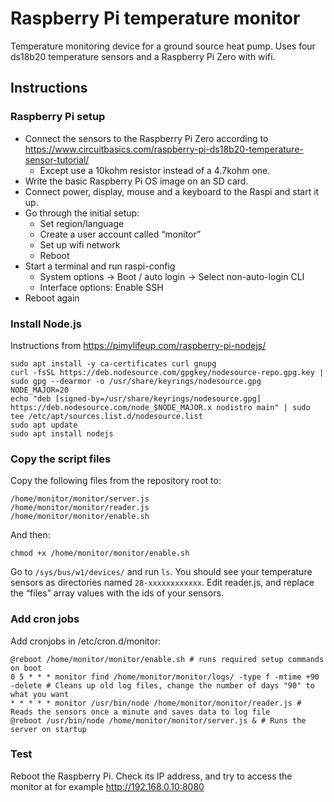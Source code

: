 # Raspberry Pi temperature monitor

Temperature monitoring device for a ground source heat pump. Uses four ds18b20 temperature sensors and a Raspberry Pi Zero with wifi.

## Instructions

### Raspberry Pi setup

* Connect the sensors to the Raspberry Pi Zero according to https://www.circuitbasics.com/raspberry-pi-ds18b20-temperature-sensor-tutorial/
  * Except use a 10kohm resistor instead of a 4.7kohm one.
* Write the basic Raspberry Pi OS image on an SD card.
* Connect power, display, mouse and a keyboard to the Raspi and start it up.
* Go through the initial setup:
  * Set region/language
  * Create a user account called “monitor”
  * Set up wifi network
  * Reboot
* Start a terminal and run raspi-config
  * System options -> Boot / auto login -> Select non-auto-login CLI
  * Interface options: Enable SSH
* Reboot again

### Install Node.js

Instructions from  https://pimylifeup.com/raspberry-pi-nodejs/

```
sudo apt install -y ca-certificates curl gnupg
curl -fsSL https://deb.nodesource.com/gpgkey/nodesource-repo.gpg.key | sudo gpg --dearmor -o /usr/share/keyrings/nodesource.gpg
NODE_MAJOR=20
echo "deb [signed-by=/usr/share/keyrings/nodesource.gpg] https://deb.nodesource.com/node_$NODE_MAJOR.x nodistro main" | sudo tee /etc/apt/sources.list.d/nodesource.list
sudo apt update
sudo apt install nodejs
```

### Copy the script files

Copy the following files from the repository root to:

```
/home/monitor/monitor/server.js
/home/monitor/monitor/reader.js
/home/monitor/monitor/enable.sh
```

And then:

```
chmod +x /home/monitor/monitor/enable.sh
```

Go to `/sys/bus/w1/devices/` and run `ls`. You should see your temperature sensors as directories named `28-xxxxxxxxxxxx`. Edit reader.js, and replace the “files” array values with the ids of your sensors.

### Add cron jobs

Add cronjobs in /etc/cron.d/monitor:

```
@reboot /home/monitor/monitor/enable.sh # runs required setup commands on boot
0 5 * * * monitor find /home/monitor/monitor/logs/ -type f -mtime +90 -delete # Cleans up old log files, change the number of days "90" to what you want
* * * * * monitor /usr/bin/node /home/monitor/monitor/reader.js # Reads the sensors once a minute and saves data to log file
@reboot /usr/bin/node /home/monitor/monitor/server.js & # Runs the server on startup
```

### Test

Reboot the Raspberry Pi. Check its IP address, and try to access the monitor at for example http://192.168.0.10:8080
